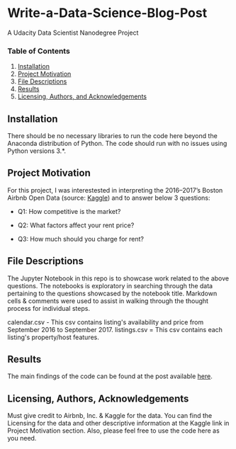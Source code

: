 # Write-a-Data-Science-Blog-Post
A Udacity Data Scientist Nanodegree Project

### Table of Contents

1. [Installation](#installation)
2. [Project Motivation](#motivation)
3. [File Descriptions](#files)
4. [Results](#results)
5. [Licensing, Authors, and Acknowledgements](#licensing)

## Installation <a name="installation"></a>

There should be no necessary libraries to run the code here beyond the Anaconda distribution of Python.  The code should run with no issues using Python versions 3.*.

## Project Motivation<a name="motivation"></a>

For this project, I was interestested in interpreting the 2016–2017’s Boston Airbnb Open Data (source: [Kaggle](https://www.kaggle.com/airbnb/boston)) and to answer below 3 questions:

* Q1: How competitive is the market?

* Q2: What factors affect your rent price?

* Q3: How much should you charge for rent?

## File Descriptions <a name="files"></a>

The Jupyter Notebook in this repo is to showcase work related to the above questions. The notebooks is exploratory in searching through the data pertaining to the questions showcased by the notebook title. Markdown cells & comments were used to assist in walking through the thought process for individual steps.

calendar.csv - This csv contains listing's availability and price from September 2016 to September 2017.
listings.csv = This csv contains each listing's property/host features.

## Results<a name="results"></a>

The main findings of the code can be found at the post available [here](https://medium.com/@lin.jiadan.1029/data-exploration-on-black-friday-dataset-from-kaggle-ea3f4b7a6798).

## Licensing, Authors, Acknowledgements<a name="licensing"></a>

Must give credit to Airbnb, Inc. & Kaggle for the data. You can find the Licensing for the data and other descriptive information at the Kaggle link in Project Motivation section. Also, please feel free to use the code here as you need. 
